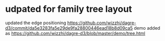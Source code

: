 # udpated for family tree layout

updated the edge positioning https://github.com/wizzhi/dagre-d3/commit/da5e3283fa5e29de9fa28800446ead18b8d09ca5
demo added as https://github.com/wizzhi/dagre-d3/blob/master/demo/tree.html
